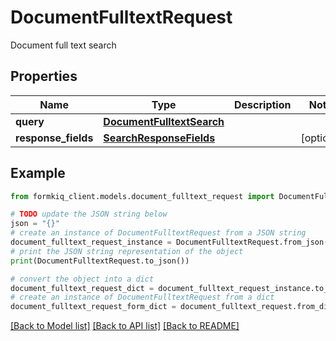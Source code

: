 # DocumentFulltextRequest

Document full text search

## Properties

Name | Type | Description | Notes
------------ | ------------- | ------------- | -------------
**query** | [**DocumentFulltextSearch**](DocumentFulltextSearch.md) |  | 
**response_fields** | [**SearchResponseFields**](SearchResponseFields.md) |  | [optional] 

## Example

```python
from formkiq_client.models.document_fulltext_request import DocumentFulltextRequest

# TODO update the JSON string below
json = "{}"
# create an instance of DocumentFulltextRequest from a JSON string
document_fulltext_request_instance = DocumentFulltextRequest.from_json(json)
# print the JSON string representation of the object
print(DocumentFulltextRequest.to_json())

# convert the object into a dict
document_fulltext_request_dict = document_fulltext_request_instance.to_dict()
# create an instance of DocumentFulltextRequest from a dict
document_fulltext_request_form_dict = document_fulltext_request.from_dict(document_fulltext_request_dict)
```
[[Back to Model list]](../README.md#documentation-for-models) [[Back to API list]](../README.md#documentation-for-api-endpoints) [[Back to README]](../README.md)


